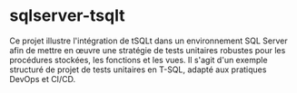 # sqlserver-tsqlt
Ce projet illustre l'intégration de tSQLt dans un environnement SQL Server afin de mettre en œuvre une stratégie de tests unitaires robustes pour les procédures stockées, les fonctions et les vues. Il s'agit d'un exemple structuré de projet de tests unitaires en T-SQL, adapté aux pratiques DevOps et CI/CD.
